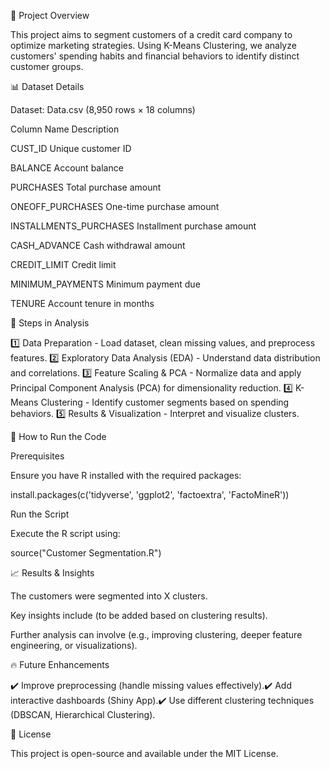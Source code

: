 📌 Project Overview

This project aims to segment customers of a credit card company to optimize marketing strategies. Using K-Means Clustering, we analyze customers' spending habits and financial behaviors to identify distinct customer groups.


📊 Dataset Details

Dataset: Data.csv (8,950 rows × 18 columns)

Column Name              Description

CUST_ID                  Unique customer ID

BALANCE                  Account balance

PURCHASES                Total purchase amount

ONEOFF_PURCHASES          One-time purchase amount

INSTALLMENTS_PURCHASES    Installment purchase amount

CASH_ADVANCE              Cash withdrawal amount

CREDIT_LIMIT              Credit limit

MINIMUM_PAYMENTS          Minimum payment due

TENURE                    Account tenure in months

🚀 Steps in Analysis

1️⃣ Data Preparation - Load dataset, clean missing values, and preprocess features.
2️⃣ Exploratory Data Analysis (EDA) - Understand data distribution and correlations.
3️⃣ Feature Scaling & PCA - Normalize data and apply Principal Component Analysis (PCA) for dimensionality reduction.
4️⃣ K-Means Clustering - Identify customer segments based on spending behaviors.
5️⃣ Results & Visualization - Interpret and visualize clusters.

📌 How to Run the Code

Prerequisites

Ensure you have R installed with the required packages:

install.packages(c('tidyverse', 'ggplot2', 'factoextra', 'FactoMineR'))

Run the Script

Execute the R script using:

source("Customer Segmentation.R")

📈 Results & Insights

The customers were segmented into X clusters.

Key insights include (to be added based on clustering results).

Further analysis can involve (e.g., improving clustering, deeper feature engineering, or visualizations).

🔥 Future Enhancements

✔️ Improve preprocessing (handle missing values effectively).✔️ Add interactive dashboards (Shiny App).✔️ Use different clustering techniques (DBSCAN, Hierarchical Clustering).



📜 License

This project is open-source and available under the MIT License.
